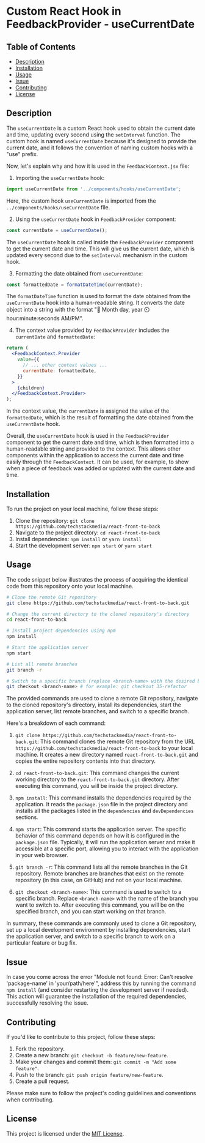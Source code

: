# Custom React Hook in FeedbackProvider - useCurrentDate

## Table of Contents

- [Description](#description)
- [Installation](#installation)
- [Usage](#usage)
- [Issue](#issue)
- [Contributing](#contributing)
- [License](#license)

## Description

The `useCurrentDate` is a custom React hook used to obtain the current date and time, updating every second using the `setInterval` function. The custom hook is named `useCurrentDate` because it's designed to provide the current date, and it follows the convention of naming custom hooks with a "use" prefix.

Now, let's explain why and how it is used in the `FeedbackContext.jsx` file:

1. Importing the `useCurrentDate` hook:

```jsx
import useCurrentDate from '../components/hooks/useCurrentDate';
```

Here, the custom hook `useCurrentDate` is imported from the `../components/hooks/useCurrentDate` file.

2. Using the `useCurrentDate` hook in `FeedbackProvider` component:

```jsx
const currentDate = useCurrentDate();
```

The `useCurrentDate` hook is called inside the `FeedbackProvider` component to get the current date and time. This will give us the current date, which is updated every second due to the `setInterval` mechanism in the custom hook.

3. Formatting the date obtained from `useCurrentDate`:

```jsx
const formattedDate = formatDateTime(currentDate);
```

The `formatDateTime` function is used to format the date obtained from the `useCurrentDate` hook into a human-readable string. It converts the date object into a string with the format "📅 Month day, year ⏲️ hour:minute:seconds AM/PM".

4. The context value provided by `FeedbackProvider` includes the `currentDate` and `formattedDate`:

```jsx
return (
  <FeedbackContext.Provider
    value={{
      // ... other context values ...
      currentDate: formattedDate,
    }}
  >
    {children}
  </FeedbackContext.Provider>
);
```

In the context value, the `currentDate` is assigned the value of the `formattedDate`, which is the result of formatting the date obtained from the `useCurrentDate` hook.

Overall, the `useCurrentDate` hook is used in the `FeedbackProvider` component to get the current date and time, which is then formatted into a human-readable string and provided to the context. This allows other components within the application to access the current date and time easily through the `FeedbackContext`. It can be used, for example, to show when a piece of feedback was added or updated with the current date and time.

## Installation

To run the project on your local machine, follow these steps:

1. Clone the repository: `git clone https://github.com/techstackmedia/react-front-to-back`
2. Navigate to the project directory: `cd react-front-to-back`
3. Install dependencies: `npm install` or `yarn install`
4. Start the development server: `npm start` or `yarn start`

## Usage

The code snippet below illustrates the process of acquiring the identical code from this repository onto your local machine.

```bash
# Clone the remote Git repository
git clone https://github.com/techstackmedia/react-front-to-back.git

# Change the current directory to the cloned repository's directory
cd react-front-to-back

# Install project dependencies using npm
npm install

# Start the application server
npm start

# List all remote branches
git branch -r

# Switch to a specific branch (replace <branch-name> with the desired branch name)
git checkout <branch-name> # for example: git checkout 35-refactor
```

The provided commands are used to clone a remote Git repository, navigate to the cloned repository's directory, install its dependencies, start the application server, list remote branches, and switch to a specific branch.

Here's a breakdown of each command:

1. `git clone https://github.com/techstackmedia/react-front-to-back.git`: This command clones the remote Git repository from the URL `https://github.com/techstackmedia/react-front-to-back` to your local machine. It creates a new directory named `react-front-to-back.git` and copies the entire repository contents into that directory.

2. `cd react-front-to-back.git`: This command changes the current working directory to the `react-front-to-back.git` directory. After executing this command, you will be inside the project directory.

3. `npm install`: This command installs the dependencies required by the application. It reads the `package.json` file in the project directory and installs all the packages listed in the `dependencies` and `devDependencies` sections.

4. `npm start`: This command starts the application server. The specific behavior of this command depends on how it is configured in the `package.json` file. Typically, it will run the application server and make it accessible at a specific port, allowing you to interact with the application in your web browser.

5. `git branch -r`: This command lists all the remote branches in the Git repository. Remote branches are branches that exist on the remote repository (in this case, on GitHub) and not on your local machine.

6. `git checkout <branch-name>`: This command is used to switch to a specific branch. Replace `<branch-name>` with the name of the branch you want to switch to. After executing this command, you will be on the specified branch, and you can start working on that branch.

In summary, these commands are commonly used to clone a Git repository, set up a local development environment by installing dependencies, start the application server, and switch to a specific branch to work on a particular feature or bug fix.

## Issue

In case you come across the error "Module not found: Error: Can't resolve 'package-name' in 'your/path/here'", address this by running the command `npm install` (and consider restarting the development server if needed). This action will guarantee the installation of the required dependencies, successfully resolving the issue.

## Contributing

If you'd like to contribute to this project, follow these steps:

1. Fork the repository.
2. Create a new branch: `git checkout -b feature/new-feature`.
3. Make your changes and commit them: `git commit -m "Add some feature"`.
4. Push to the branch: `git push origin feature/new-feature`.
5. Create a pull request.

Please make sure to follow the project's coding guidelines and conventions when contributing.

## License

This project is licensed under the [MIT License](https://opensource.org/licenses/MIT).
